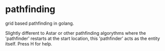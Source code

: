 pathfinding
===========

grid based pathfinding in golang.

Slightly different to Astar or other pathfinding algorythms where the 'pathfinder' restarts at the start location, this 'pathfinder' 
acts as the entity itself. Press H for help.

